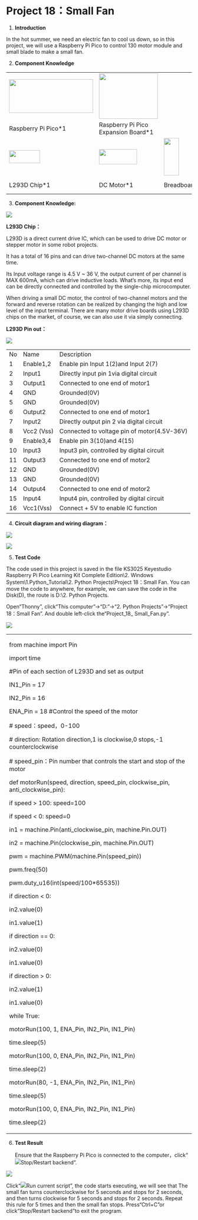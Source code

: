 # Project 18：Small Fan

1.  **Introduction**

In the hot summer, we need an electric fan to cool us down, so in this project, we will use a Raspberry Pi Pico to control 130 motor module and small blade to make a small fan.

2.  **Component Knowledge**

<table>
<tbody>
<tr class="odd">
<td><img src="https://raw.githubusercontent.com/keyestudio/KS3025-KS3025F-Keyestudio-Raspberry-Pi-Pico-Learning-Kit-Complete-Edition-Python/master/media/b18fe281156b29c44796f72222718d58.jpeg" style="width:2.37431in;height:0.94514in" /></td>
<td><img src="https://raw.githubusercontent.com/keyestudio/KS3025-KS3025F-Keyestudio-Raspberry-Pi-Pico-Learning-Kit-Complete-Edition-Python/master/media/bbed91c0b45fcafc7e7163bfeabf68f9.png" style="width:1.67014in;height:1.28472in" /></td>
<td></td>
<td></td>
<td></td>
<td></td>
</tr>
<tr class="even">
<td>Raspberry Pi Pico*1</td>
<td>Raspberry Pi Pico Expansion Board*1</td>
<td></td>
<td></td>
<td></td>
<td></td>
</tr>
<tr class="odd">
<td><img src="https://raw.githubusercontent.com/keyestudio/KS3025-KS3025F-Keyestudio-Raspberry-Pi-Pico-Learning-Kit-Complete-Edition-Python/master/media/5fe5f8cd6e75e7f8d4ec71f54a4ac2f5.png" style="width:0.87292in;height:0.37083in" /></td>
<td><img src="https://raw.githubusercontent.com/keyestudio/KS3025-KS3025F-Keyestudio-Raspberry-Pi-Pico-Learning-Kit-Complete-Edition-Python/master/media/5eba8bae9e1d18b959ca425a9cc83fd2.jpeg" style="width:1.07569in;height:0.43472in" /></td>
<td><img src="https://raw.githubusercontent.com/keyestudio/KS3025-KS3025F-Keyestudio-Raspberry-Pi-Pico-Learning-Kit-Complete-Edition-Python/master/media/4e0b78edf6e4aeefa4c5191c606b2031.png" style="width:0.42847in;height:1.04931in" /></td>
<td><img src="https://raw.githubusercontent.com/keyestudio/KS3025-KS3025F-Keyestudio-Raspberry-Pi-Pico-Learning-Kit-Complete-Edition-Python/master/media/655e6c465cb423279e0908513a983711.png" style="width:0.85694in;height:0.75347in" /></td>
<td><img src="https://raw.githubusercontent.com/keyestudio/KS3025-KS3025F-Keyestudio-Raspberry-Pi-Pico-Learning-Kit-Complete-Edition-Python/master/media/df3db6765ee8c86beafa8410e87dd50d.png" style="width:0.77361in;height:0.76944in" /></td>
<td><img src="https://raw.githubusercontent.com/keyestudio/KS3025-KS3025F-Keyestudio-Raspberry-Pi-Pico-Learning-Kit-Complete-Edition-Python/master/media/7dcbd02995be3c142b2f97df7f7c03ce.png" style="width:1.05903in;height:0.56667in" /></td>
</tr>
<tr class="even">
<td>L293D Chip*1</td>
<td>DC Motor*1</td>
<td>Breadboard*1</td>
<td>Fan*1</td>
<td>Jumper Wore</td>
<td>USB Cable*1</td>
</tr>
</tbody>
</table>

3.  **Component Knowledge:**

![](/media/5fe5f8cd6e75e7f8d4ec71f54a4ac2f5.png)

**L293D Chip：**

L293D is a direct current drive IC, which can be used to drive DC motor or stepper motor in some robot projects.

It has a total of 16 pins and can drive two-channel DC motors at the same time.

Its Input voltage range is 4.5 V \~ 36 V, the output current of per channel is MAX 600mA, which can drive inductive loads. What’s more, its input end can be directly connected and controlled by the single-chip microcomputer.

When driving a small DC motor, the control of two-channel motors and the forward and reverse rotation can be realized by changing the high and low level of the input terminal. There are many motor drive boards using L293D chips on the market, of course, we can also use it via simply connecting.

**L293D Pin out：**

![](/media/2e5e0bd5b4577ac159d0568404dc21b5.png)

<table>
<tbody>
<tr class="odd">
<td>No</td>
<td>Name</td>
<td>Description</td>
</tr>
<tr class="even">
<td>1</td>
<td>Enable1,2</td>
<td>Enable pin Input 1(2)and Input 2(7)</td>
</tr>
<tr class="odd">
<td>2</td>
<td>Input1</td>
<td>Directly input pin 1via digital circuit</td>
</tr>
<tr class="even">
<td>3</td>
<td>Output1</td>
<td>Connected to one end of motor1</td>
</tr>
<tr class="odd">
<td>4</td>
<td>GND</td>
<td>Grounded(0V)</td>
</tr>
<tr class="even">
<td>5</td>
<td>GND</td>
<td>Grounded(0V)</td>
</tr>
<tr class="odd">
<td>6</td>
<td>Output2</td>
<td>Connected to one end of motor1</td>
</tr>
<tr class="even">
<td>7</td>
<td>Input2</td>
<td>Directly output pin 2 via digital circuit</td>
</tr>
<tr class="odd">
<td>8</td>
<td>Vcc2 (Vss)</td>
<td>Connected to voltage pin of motor(4.5V-36V)</td>
</tr>
<tr class="even">
<td>9</td>
<td>Enable3,4</td>
<td>Enable pin 3(10)and 4(15)</td>
</tr>
<tr class="odd">
<td>10</td>
<td>Input3</td>
<td>Input3 pin, controlled by digital circuit</td>
</tr>
<tr class="even">
<td>11</td>
<td>Output3</td>
<td>Connected to one end of motor2</td>
</tr>
<tr class="odd">
<td>12</td>
<td>GND</td>
<td>Grounded(0V)</td>
</tr>
<tr class="even">
<td>13</td>
<td>GND</td>
<td>Grounded(0V)</td>
</tr>
<tr class="odd">
<td>14</td>
<td>Output4</td>
<td>Connected to one end of motor2</td>
</tr>
<tr class="even">
<td>15</td>
<td>Input4</td>
<td>Input4 pin, controlled by digital circuit</td>
</tr>
<tr class="odd">
<td>16</td>
<td>Vcc1(Vss)</td>
<td>Connect + 5V to enable IC function</td>
</tr>
</tbody>
</table>

4.  **Circuit diagram and wiring diagram：**

![](/media/40a4235ff016ce29140f3c7cedab4610.png)

![](/media/5d8dc14f86142189160f2c30f4641bb8.png)

5.  **Test Code**

The code used in this project is saved in the file KS3025 Keyestudio Raspberry Pi Pico Learning Kit Complete Edition\\2. Windows System\\1.Python\_Tutorial\\2. Python Projects\\Project 18：Small Fan. You can move the code to anywhere, for example, we can save the code in the Disk(D), the route is D:\\2. Python Projects.

Open“Thonny”, click“This computer”→“D:”→“2. Python Projects”→“Project 18：Small Fan”. And double left-click the“Project\_18\_ Small\_Fan.py”.

![](/media/9ba3903c9727ec2f3bf6061a79114c19.png)

<table>
<tbody>
<tr class="odd">
<td><p>from machine import Pin</p>
<p>import time</p>
<p>#Pin of each section of L293D and set as output</p>
<p>IN1_Pin = 17</p>
<p>IN2_Pin = 16</p>
<p>ENA_Pin = 18 #Control the speed of the motor</p>
<p># speed：speed，0-100</p>
<p># direction: Rotation direction,1 is clockwise,0 stops,-1 counterclockwise</p>
<p># speed_pin：Pin number that controls the start and stop of the motor</p>
<p>def motorRun(speed, direction, speed_pin, clockwise_pin, anti_clockwise_pin):</p>
<p>if speed &gt; 100: speed=100</p>
<p>if speed &lt; 0: speed=0</p>
<p>in1 = machine.Pin(anti_clockwise_pin, machine.Pin.OUT)</p>
<p>in2 = machine.Pin(clockwise_pin, machine.Pin.OUT)</p>
<p>pwm = machine.PWM(machine.Pin(speed_pin))</p>
<p>pwm.freq(50)</p>
<p>pwm.duty_u16(int(speed/100*65535))</p>
<p>if direction &lt; 0:</p>
<p>in2.value(0)</p>
<p>in1.value(1)</p>
<p>if direction == 0:</p>
<p>in2.value(0)</p>
<p>in1.value(0)</p>
<p>if direction &gt; 0:</p>
<p>in2.value(1)</p>
<p>in1.value(0)</p>
<p>while True:</p>
<p>motorRun(100, 1, ENA_Pin, IN2_Pin, IN1_Pin)</p>
<p>time.sleep(5)</p>
<p>motorRun(100, 0, ENA_Pin, IN2_Pin, IN1_Pin)</p>
<p>time.sleep(2)</p>
<p>motorRun(80, -1, ENA_Pin, IN2_Pin, IN1_Pin)</p>
<p>time.sleep(5)</p>
<p>motorRun(100, 0, ENA_Pin, IN2_Pin, IN1_Pin)</p>
<p>time.sleep(2)</p></td>
</tr>
</tbody>
</table>

6.  **Test Result**
    
    Ensure that the Raspberry Pi Pico is connected to the computer，click“![](/media/27451c8a9c13e29d02bc0f5831cfaf1f.png)Stop/Restart backend”.

![](/media/1806ed926b45c6b1d7d0b8643f2b22bf.png)

Click“![](/media/da852227207616ccd9aff28f19e02690.png)Run current script”, the code starts executing, we will see that The small fan turns counterclockwise for 5 seconds and stops for 2 seconds, and then turns clockwise for 5 seconds and stops for 2 seconds. Repeat this rule for 5 times and then the small fan stops. Press“Ctrl+C”or click“Stop/Restart backend”to exit the
program.

